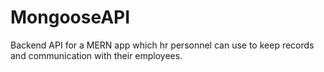 # MongooseAPI
Backend API for a MERN app which hr personnel can use to keep records and communication with their employees.
